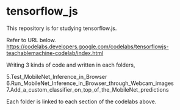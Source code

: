 # tensorflow_js
This repository is for studying tensorflow.js.

Refer to URL below.  
https://codelabs.developers.google.com/codelabs/tensorflowjs-teachablemachine-codelab/index.html

Writing 3 kinds of code and written in each folders,

5.Test_MobileNet_Inference_in_Browser  
6.Run_MobileNet_Inference_in_Browser_through_Webcam_images  
7.Add_a_custom_classifier_on_top_of_the_MobileNet_predictions  

Each folder is linked to each section of the codelabs above.
